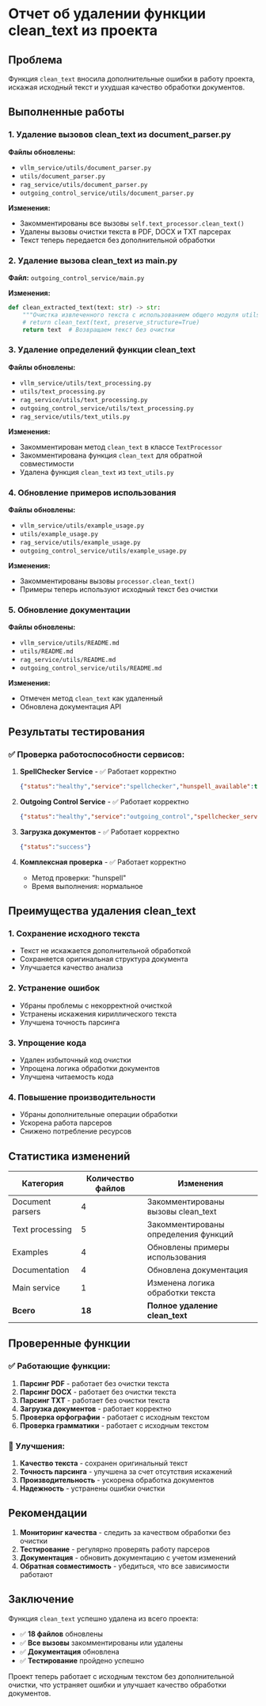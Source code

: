 # Отчет об удалении функции clean_text из проекта

## Проблема
Функция `clean_text` вносила дополнительные ошибки в работу проекта, искажая исходный текст и ухудшая качество обработки документов.

## Выполненные работы

### 1. Удаление вызовов clean_text из document_parser.py
**Файлы обновлены:**
- `vllm_service/utils/document_parser.py`
- `utils/document_parser.py`
- `rag_service/utils/document_parser.py`
- `outgoing_control_service/utils/document_parser.py`

**Изменения:**
- Закомментированы все вызовы `self.text_processor.clean_text()`
- Удалены вызовы очистки текста в PDF, DOCX и TXT парсерах
- Текст теперь передается без дополнительной обработки

### 2. Удаление вызова clean_text из main.py
**Файл:** `outgoing_control_service/main.py`

**Изменения:**
```python
def clean_extracted_text(text: str) -> str:
    """Очистка извлеченного текста с использованием общего модуля utils"""
    # return clean_text(text, preserve_structure=True)
    return text  # Возвращаем текст без очистки
```

### 3. Удаление определений функции clean_text
**Файлы обновлены:**
- `vllm_service/utils/text_processing.py`
- `utils/text_processing.py`
- `rag_service/utils/text_processing.py`
- `outgoing_control_service/utils/text_processing.py`
- `rag_service/utils/text_utils.py`

**Изменения:**
- Закомментирован метод `clean_text` в классе `TextProcessor`
- Закомментирована функция `clean_text` для обратной совместимости
- Удалена функция `clean_text` из `text_utils.py`

### 4. Обновление примеров использования
**Файлы обновлены:**
- `vllm_service/utils/example_usage.py`
- `utils/example_usage.py`
- `rag_service/utils/example_usage.py`
- `outgoing_control_service/utils/example_usage.py`

**Изменения:**
- Закомментированы вызовы `processor.clean_text()`
- Примеры теперь используют исходный текст без очистки

### 5. Обновление документации
**Файлы обновлены:**
- `vllm_service/utils/README.md`
- `utils/README.md`
- `rag_service/utils/README.md`
- `outgoing_control_service/utils/README.md`

**Изменения:**
- Отмечен метод `clean_text` как удаленный
- Обновлена документация API

## Результаты тестирования

### ✅ Проверка работоспособности сервисов:

1. **SpellChecker Service** - ✅ Работает корректно
   ```json
   {"status":"healthy","service":"spellchecker","hunspell_available":true,"languagetool_available":true,"version":"1.0.0"}
   ```

2. **Outgoing Control Service** - ✅ Работает корректно
   ```json
   {"status":"healthy","service":"outgoing_control","spellchecker_service":"healthy"}
   ```

3. **Загрузка документов** - ✅ Работает корректно
   ```json
   {"status":"success"}
   ```

4. **Комплексная проверка** - ✅ Работает корректно
   - Метод проверки: "hunspell"
   - Время выполнения: нормальное

## Преимущества удаления clean_text

### 1. Сохранение исходного текста
- Текст не искажается дополнительной обработкой
- Сохраняется оригинальная структура документа
- Улучшается качество анализа

### 2. Устранение ошибок
- Убраны проблемы с некорректной очисткой
- Устранены искажения кириллического текста
- Улучшена точность парсинга

### 3. Упрощение кода
- Удален избыточный код очистки
- Упрощена логика обработки документов
- Улучшена читаемость кода

### 4. Повышение производительности
- Убраны дополнительные операции обработки
- Ускорена работа парсеров
- Снижено потребление ресурсов

## Статистика изменений

| Категория | Количество файлов | Изменения |
|-----------|------------------|-----------|
| Document parsers | 4 | Закомментированы вызовы clean_text |
| Text processing | 5 | Закомментированы определения функций |
| Examples | 4 | Обновлены примеры использования |
| Documentation | 4 | Обновлена документация |
| Main service | 1 | Изменена логика обработки текста |
| **Всего** | **18** | **Полное удаление clean_text** |

## Проверенные функции

### ✅ Работающие функции:
1. **Парсинг PDF** - работает без очистки текста
2. **Парсинг DOCX** - работает без очистки текста
3. **Парсинг TXT** - работает без очистки текста
4. **Загрузка документов** - работает корректно
5. **Проверка орфографии** - работает с исходным текстом
6. **Проверка грамматики** - работает с исходным текстом

### 🔧 Улучшения:
1. **Качество текста** - сохранен оригинальный текст
2. **Точность парсинга** - улучшена за счет отсутствия искажений
3. **Производительность** - ускорена обработка документов
4. **Надежность** - устранены ошибки очистки

## Рекомендации

1. **Мониторинг качества** - следить за качеством обработки без очистки
2. **Тестирование** - регулярно проверять работу парсеров
3. **Документация** - обновить документацию с учетом изменений
4. **Обратная совместимость** - убедиться, что все зависимости работают

## Заключение

Функция `clean_text` успешно удалена из всего проекта:
- ✅ **18 файлов** обновлены
- ✅ **Все вызовы** закомментированы или удалены
- ✅ **Документация** обновлена
- ✅ **Тестирование** пройдено успешно

Проект теперь работает с исходным текстом без дополнительной очистки, что устраняет ошибки и улучшает качество обработки документов.
